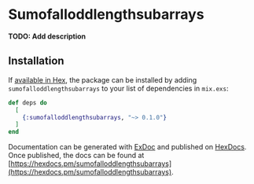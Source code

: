 # Sumofalloddlengthsubarrays

**TODO: Add description**

## Installation

If [available in Hex](https://hex.pm/docs/publish), the package can be installed
by adding `sumofalloddlengthsubarrays` to your list of dependencies in `mix.exs`:

```elixir
def deps do
  [
    {:sumofalloddlengthsubarrays, "~> 0.1.0"}
  ]
end
```

Documentation can be generated with [ExDoc](https://github.com/elixir-lang/ex_doc)
and published on [HexDocs](https://hexdocs.pm). Once published, the docs can
be found at [https://hexdocs.pm/sumofalloddlengthsubarrays](https://hexdocs.pm/sumofalloddlengthsubarrays).

